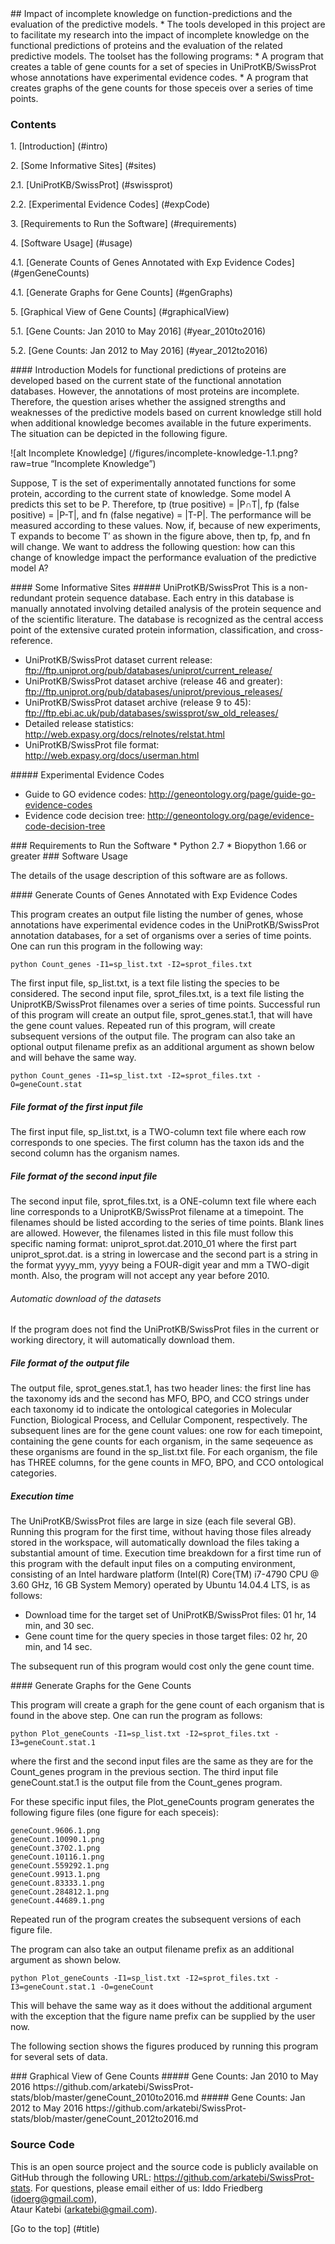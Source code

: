 <a name="title" />
## Impact of incomplete knowledge on function-predictions and the evaluation of the predictive models.
* The tools developed in this project are to facilitate my research into the 
  impact of incomplete knowledge on the functional predictions of proteins 
  and the evaluation of the related predictive models. The toolset has the 
  following programs:
* A program that creates a table of gene counts for a set of species in 
  UniProtKB/SwissProt whose annotations have experimental evidence codes. 
* A program that creates graphs of the gene counts for those speceis over 
  a series of time points.

### Contents
1\. [Introduction] (#intro)

2\. [Some Informative Sites] (#sites)

2.1\. [UniProtKB/SwissProt] (#swissprot)

2.2\. [Experimental Evidence Codes] (#expCode)

3\. [Requirements to Run the Software] (#requirements)

4\. [Software Usage] (#usage)

4.1\. [Generate Counts of Genes Annotated with Exp Evidence Codes] (#genGeneCounts)

4.1\. [Generate Graphs for Gene Counts] (#genGraphs)

5\. [Graphical View of Gene Counts] (#graphicalView)

5.1\. [Gene Counts: Jan 2010 to May 2016] (#year_2010to2016)

5.2\. [Gene Counts: Jan 2012 to May 2016] (#year_2012to2016)

<a name="intro">
#### Introduction
Models for functional predictions of proteins are developed based on the 
current state of the functional annotation databases. However, the 
annotations of most proteins are incomplete. Therefore, the question arises 
whether the assigned strengths and weaknesses of the predictive models based 
on current knowledge still hold when additional knowledge becomes available in 
the future experiments. The situation can be depicted in the following figure.

![alt Incomplete Knowledge] (/figures/incomplete-knowledge-1.1.png?raw=true “Incomplete Knowledge”)

Suppose, T is the set of experimentally annotated functions for some protein, 
according to the current state of knowledge. Some model A predicts this 
set to be P. Therefore, tp (true positive) = |P∩T|, fp (false positive) = 
|P-T|, and fn (false negative) = |T-P|. The performance will be measured 
according to these values. Now, if, because of new experiments, T expands to 
become T′ as shown in the figure above, then tp, fp, and fn will change. We 
want to address the following question: how can this change of knowledge 
impact the performance evaluation of the predictive model A?

<a name="sites" />
#### Some Informative Sites 

<a name="swissprot" />
##### UniProtKB/SwissProt
This is a non-redundant protein sequence database. Each entry in this database
is manually annotated involving detailed analysis of the protein sequence and
of the scientific literature. The database is recognized as the central access
point of the extensive curated protein information, classification, and
cross-reference.

* UniProtKB/SwissProt dataset current release:
  ftp://ftp.uniprot.org/pub/databases/uniprot/current_release/
* UniProtKB/SwissProt dataset archive (release 46 and greater):
  ftp://ftp.uniprot.org/pub/databases/uniprot/previous_releases/
* UniProtKB/SwissProt dataset archive (release 9 to 45):
  ftp://ftp.ebi.ac.uk/pub/databases/swissprot/sw_old_releases/
* Detailed release statistics:
  http://web.expasy.org/docs/relnotes/relstat.html
* UniProtKB/SwissProt file format:
  http://web.expasy.org/docs/userman.html

<a name="expCode" />
##### Experimental Evidence Codes 

* Guide to GO evidence codes: 
  http://geneontology.org/page/guide-go-evidence-codes
* Evidence code decision tree: 
  http://geneontology.org/page/evidence-code-decision-tree  

<a name="requirements" />
### Requirements to Run the Software 
* Python 2.7 
* Biopython 1.66 or greater 

<a name="usage" />
### Software Usage 

The details of the usage description of this software are as follows.

<a name="genGeneCounts" />
#### Generate Counts of Genes Annotated with Exp Evidence Codes

This program creates an output file listing the number of genes, whose
annotations have experimental evidence codes in the UniProtKB/SwissProt
annotation databases, for a set of organisms over a series of time points.
One can run this program in the following way:

```
python Count_genes -I1=sp_list.txt -I2=sprot_files.txt
```

The first input file, sp_list.txt, is a text file listing the species
to be considered. The second input file, sprot_files.txt, is a text file
listing the UniprotKB/SwissProt filenames over a series of time
points. Successful run of this program will create an output file,
sprot_genes.stat.1, that will have the gene count values. Repeated run
of this program, will create subsequent versions of the output file.
The program can also take an optional output filename prefix as an
additional argument as shown below and will behave the same way.

```
python Count_genes -I1=sp_list.txt -I2=sprot_files.txt -O=geneCount.stat
```

##### File format of the first input file
The first input file, sp_list.txt, is a TWO-column text file where
each row corresponds to one species. The first column has the taxon ids
and the second column has the organism names.

##### File format of the second input file
The second input file, sprot_files.txt, is a ONE-column text file where
each line corresponds to a UniprotKB/SwissProt filename at a timepoint. 
The filenames should be listed according to the series of time points. 
Blank lines are allowed. However, the filenames listed in this file must 
follow this specific naming format: uniprot_sprot.dat.2010_01 where the 
first part uniprot_sprot.dat. is a string in lowercase and the second 
part is a string in the format yyyy_mm, yyyy being a FOUR-digit year and 
mm a TWO-digit month. Also, the program will not accept any year before 2010. 
###### Automatic download of the datasets 
If the program does not find the UniProtKB/SwissProt files in the 
current or working directory, it will automatically download them.

##### File format of the output file 
The output file, sprot_genes.stat.1, has two header lines: the first line 
has the taxonomy ids and the second has MFO, BPO, and CCO strings under 
each taxonomy id to indicate the ontological categories in Molecular 
Function, Biological Process, and Cellular Component, respectively. The 
subsequent lines are for the gene count values: one row for each timepoint, 
containing the gene counts for each organism, in the same seqeuence as these 
organisms are found in the sp_list.txt file. For each organism, the file has 
THREE columns, for the gene counts in MFO, BPO, and CCO ontological categories.

##### Execution time
The UniProtKB/SwissProt files are large in size (each file several 
GB). Running this program for the first time, without having those files
already stored in the workspace, will automatically download the files 
taking a substantial amount of time. Execution time breakdown for a 
first time run of this program with the default input files on a 
computing environment, consisting of an Intel hardware platform 
(Intel(R) Core(TM) i7-4790 CPU @ 3.60 GHz, 16 GB System Memory) 
operated by Ubuntu 14.04.4 LTS, is as follows: 

* Download time for the target set of UniProtKB/SwissProt files: 
  01 hr, 14 min, and 30 sec.
* Gene count time for the query species in those target files:
  02 hr, 20 min, and 14 sec.

The subsequent run of this program would cost only the gene count time.

<a name="genGraphs" />
#### Generate Graphs for the Gene Counts 

This program will create a graph for the gene count of each organism 
that is found in the above step. One can run the program as follows:

```
python Plot_geneCounts -I1=sp_list.txt -I2=sprot_files.txt -I3=geneCount.stat.1
```

where the first and the second input files are the same as they are for 
the Count_genes program in the previous section. The third input file 
geneCount.stat.1 is the output file from the Count_genes program. 

For these specific input files, the Plot_geneCounts program generates the 
following figure files (one figure for each speceis):

```
geneCount.9606.1.png
geneCount.10090.1.png
geneCount.3702.1.png
geneCount.10116.1.png
geneCount.559292.1.png
geneCount.9913.1.png
geneCount.83333.1.png
geneCount.284812.1.png
geneCount.44689.1.png
```

Repeated run of the program creates the subsequent versions of each figure file. 

The program can also take an output filename prefix as an additional argument 
as shown below. 

```
python Plot_geneCounts -I1=sp_list.txt -I2=sprot_files.txt -I3=geneCount.stat.1 -O=geneCount
```
This will behave the same way as it does without the additional argument with 
the exception that the figure name prefix can be supplied by the user now.

The following section shows the figures produced by running this program 
for several sets of data.

<a name="graphicalView" />
### Graphical View of Gene Counts 

<a name ="year_2010to2016" />
##### Gene Counts: Jan 2010 to May 2016 
https://github.com/arkatebi/SwissProt-stats/blob/master/geneCount_2010to2016.md

<a name ="year_2012to2016" />
##### Gene Counts: Jan 2012 to May 2016 
https://github.com/arkatebi/SwissProt-stats/blob/master/geneCount_2012to2016.md

### Source Code
This is an open source project and the source code is publicly available on 
GitHub through the following URL: https://github.com/arkatebi/SwissProt-stats.
For questions, please email either of us: Iddo Friedberg (idoerg@gmail.com),  
Ataur Katebi (arkatebi@gmail.com).

[Go to the top] (#title)
